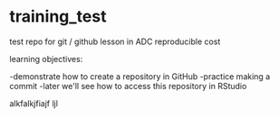 # training_test
test repo for git / github lesson in ADC reproducible cost


learning objectives:

-demonstrate how to create a repository in GitHub 
-practice making a commit
-later we'll see how to access this repository in RStudio

alkfalkjfiajf
ljl